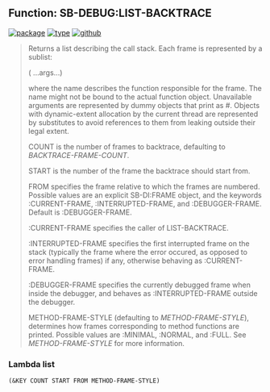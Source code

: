 ## Function: SB-DEBUG:LIST-BACKTRACE
[![package](https://img.shields.io/badge/Package-SB--DEBUG-5f9ea0.svg?style=social&colorA=999999)](../) [![type](https://img.shields.io/badge/Type-Function-5f9ea0.svg?style=social&colorA=999999)](../#function) [![github](https://img.shields.io/badge/GitHub-View_the_source-5f9ea0.svg?style=social&colorA=999999&logo=github)](https://github.com/sbcl/sbcl/blob/master/src/code/debug.lisp/) 

> Returns a list describing the call stack. Each frame is represented
> by a sublist:
> 
> (<name> ...args...)
> 
> where the name describes the function responsible for the frame. The name
> might not be bound to the actual function object. Unavailable arguments are
> represented by dummy objects that print as #<unavailable argument>. Objects
> with dynamic-extent allocation by the current thread are represented by
> substitutes to avoid references to them from leaking outside their legal
> extent.
> 
> COUNT is the number of frames to backtrace, defaulting to
> *BACKTRACE-FRAME-COUNT*.
> 
> START is the number of the frame the backtrace should start from.
> 
> FROM specifies the frame relative to which the frames are numbered. Possible
> values are an explicit SB-DI:FRAME object, and the
> keywords :CURRENT-FRAME, :INTERRUPTED-FRAME, and :DEBUGGER-FRAME. Default
> is :DEBUGGER-FRAME.
> 
> :CURRENT-FRAME
> specifies the caller of LIST-BACKTRACE.
> 
> :INTERRUPTED-FRAME
> specifies the first interrupted frame on the stack (typically the frame
> where the error occured, as opposed to error handling frames) if any,
> otherwise behaving as :CURRENT-FRAME.
> 
> :DEBUGGER-FRAME
> specifies the currently debugged frame when inside the debugger, and
> behaves as :INTERRUPTED-FRAME outside the debugger.
> 
> METHOD-FRAME-STYLE (defaulting to *METHOD-FRAME-STYLE*), determines how frames
> corresponding to method functions are printed. Possible values
> are :MINIMAL, :NORMAL, and :FULL. See *METHOD-FRAME-STYLE* for more
> information.

### Lambda list
```
(&KEY COUNT START FROM METHOD-FRAME-STYLE)
```

